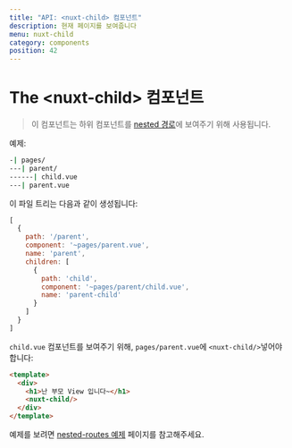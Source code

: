 ```yaml
---
title: "API: <nuxt-child> 컴포넌트"
description: 현재 페이지를 보여줍니다
menu: nuxt-child
category: components
position: 42
---
```


# The &lt;nuxt-child&gt; 컴포넌트

> 이 컴포넌트는 하위 컴포넌트를 [nested 경로](/guide/routing#nested-routes)에 보여주기 위해 사용됩니다.

예제:

```bash
-| pages/
---| parent/
------| child.vue
---| parent.vue
```

이 파일 트리는 다음과 같이 생성됩니다:
```js
[
  {
    path: '/parent',
    component: '~pages/parent.vue',
    name: 'parent',
    children: [
      {
        path: 'child',
        component: '~pages/parent/child.vue',
        name: 'parent-child'
      }
    ]
  }
]
```

`child.vue` 컴포넌트를 보여주기 위해, `pages/parent.vue`에 `<nuxt-child/>`넣어야 합니다:

```html
<template>
  <div>
    <h1>난 부모 View 입니다~</h1>
    <nuxt-child/>
  </div>
</template>
```

예제를 보려면 [nested-routes 예제](/examples/nested-routes) 페이지를 참고해주세요.
